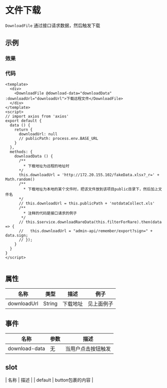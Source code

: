 # 文件下载
`DownloadFile`
通过接口请求数据，然后触发下载

## 示例
### 效果

<Demo>
  <DownloadFileDemo/>
</Demo>

### 代码
```vue
<template>
  <div>
    <DownloadFile @download-data="downloadData" :downloadUrl="downloadUrl">下载远程文件</DownloadFile>
  </div>
</template>
<script>
// import axios from 'axios'
export default {
  data () {
    return {
      downloadUrl: null
      // publicPath: process.env.BASE_URL
    }
  },
  methods: {
    downloadData () {
      /**
        * 下载地址为远程的地址时
      */
      this.downloadUrl = 'http://172.20.155.102/fakeData.xlsx?_r=' + Math.random()
      /**
        * 下载地址为本地的某个文件时，把该文件放到该项目public目录下，然后加上文件名
      */
      // this.downloadUrl = this.publicPath + 'notdataCollect.xls'
      /**
        * 注释的代码是接口请求的例子
       */
      // this.$service.downloadRareData(this.filterForRare).then(data => {
      //   this.downloadUrl = "admin-api/remember/export?sign=" + data.sign;
      // });
    }
  }
}
</script>


```

## 属性
| 名称 | 类型 | 描述 | 例子 |
| ---- | ---- | ---- | ---- |
| downloadUrl | String | 下载地址 |见上面例子 |
## 事件
| 名称 | 参数 | 描述 |
| ---- | ---- | ---- |
| download-data | 无 |当用户点击按钮触发 |
## slot
| 名称 | 描述 |
| default | button包裹的内容 |
<Comment />
